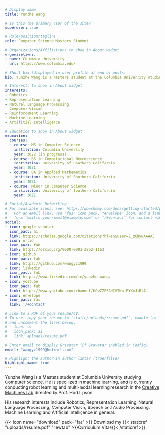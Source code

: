 ```yaml
---
# Display name
title: Yunzhe Wang

# Is this the primary user of the site?
superuser: true

# Role/position/tagline
role: Computer Science Masters Student

# Organizations/Affiliations to show in About widget
organizations:
- name: Columbia University
  url: https://www.columbia.edu/

# Short bio (displayed in user profile at end of posts)
bio: Yunzhe Wang is a Masters student at the Columbia University studing computer science. His research interests include Robotics, Representation Learning, Natural Language Processing, Reinforcement Learning, and Aritfitial Intelligence in General.

# Interests to show in About widget
interests:
- Robotics
- Representation Learning
- Natural Language Processing
- Computer Vision
- Reinforcement Learning
- Machine Learning
- Artifitial Intelligence

# Education to show in About widget
education:
  courses:
  - course: MS in Computer Science
    institution: Columbia University
    year: 2022 (in progress)
  - course: BS in Computational Neuroscience
    institution: University of Southern California
    year: 2021
  - course: BA in Applied Mathematics
    institution: University of Southern California
    year: 2021
  - course: Minor in Computer Science
    institution: University of Southern California
    year: 2021

# Social/Academic Networking
# For available icons, see: https://wowchemy.com/docs/getting-started/page-builder/#icons
#   For an email link, use "fas" icon pack, "envelope" icon, and a link in the
#   form "mailto:your-email@example.com" or "/#contact" for contact widget.
social:
- icon: google-scholar
  icon_pack: ai
  link: https://scholar.google.com/citations?hl=en&user=Z_z6HywAAAAJ
- icon: orcid
  icon_pack: fab
  link: https://orcid.org/0000-0003-3862-1163
- icon: github
  icon_pack: fab
  link: https://github.com/wangyz1999
- icon: linkedin
  icon_pack: fab
  link: https://www.linkedin.com/in/yunzhe-wang/
- icon: youtube
  icon_pack: fab
  link: https://www.youtube.com/channel/UCwZZE5ONCV7KojEYXxJxBlA
- icon: envelope
  icon_pack: fas
  link: '/#contact'

# Link to a PDF of your resume/CV.
# To use: copy your resume to `static/uploads/resume.pdf`, enable `ai` icons in `params.toml`, 
# and uncomment the lines below.
# - icon: cv
#   icon_pack: ai
#   link: uploads/resume.pdf

# Enter email to display Gravatar (if Gravatar enabled in Config)
email: "wangyz1999@hotmail.com"

# Highlight the author in author lists? (true/false)
highlight_name: true
---
```


Yunzhe Wang is a Masters student at Columbia University studying Computer Science. He is specilized in machine learning, and is currently conducting robot learning and multi-modal learning research in the [Creative Machines Lab](https://www.creativemachineslab.com/) directed by Prof. Hod Lipson. 

His research interests include Robotics, Representation Learning, Natural Language Processing, Computer Vision, Speech and Audio Processing, Machine Learning and Artificial Intelligence in general.

{{< icon name="download" pack="fas" >}} Download my {{< staticref "uploads/resume.pdf" "newtab" >}}Curriculum Vitae{{< /staticref >}}.
